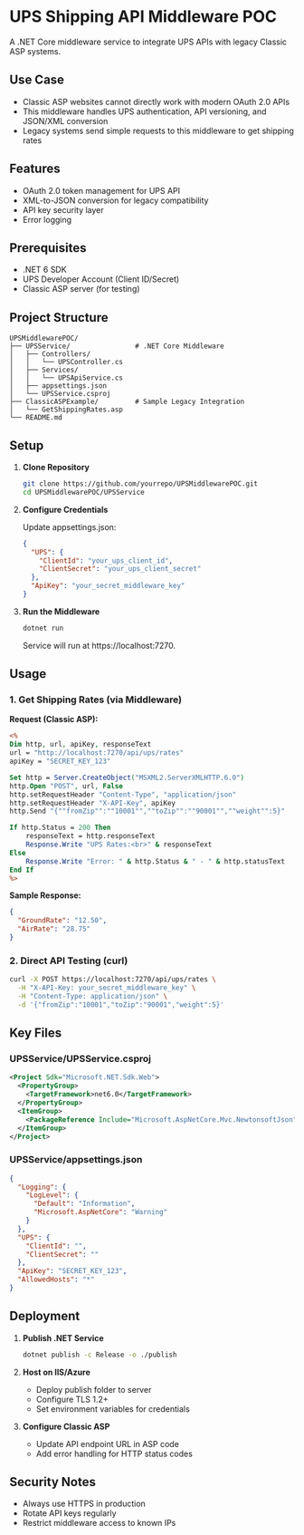 # UPS Shipping API Middleware POC

A .NET Core middleware service to integrate UPS APIs with legacy Classic ASP systems.

## Use Case
- Classic ASP websites cannot directly work with modern OAuth 2.0 APIs
- This middleware handles UPS authentication, API versioning, and JSON/XML conversion
- Legacy systems send simple requests to this middleware to get shipping rates

## Features
- OAuth 2.0 token management for UPS API
- XML-to-JSON conversion for legacy compatibility
- API key security layer
- Error logging

## Prerequisites
- .NET 6 SDK
- UPS Developer Account (Client ID/Secret)
- Classic ASP server (for testing)

## Project Structure
```
UPSMiddlewarePOC/
├── UPSService/                # .NET Core Middleware
│   ├── Controllers/
│   │   └── UPSController.cs
│   ├── Services/
│   │   └── UPSApiService.cs
│   ├── appsettings.json
│   └── UPSService.csproj
├── ClassicASPExample/         # Sample Legacy Integration
│   └── GetShippingRates.asp
└── README.md
```

## Setup

1. **Clone Repository**
   ```bash
   git clone https://github.com/yourrepo/UPSMiddlewarePOC.git
   cd UPSMiddlewarePOC/UPSService
   ```

2. **Configure Credentials**

   Update appsettings.json:

   ```json
   {
     "UPS": {
       "ClientId": "your_ups_client_id",
       "ClientSecret": "your_ups_client_secret"
     },
     "ApiKey": "your_secret_middleware_key"
   }
   ```

3. **Run the Middleware**

   ```bash
   dotnet run
   ```
   
   Service will run at https://localhost:7270.

## Usage

### 1. Get Shipping Rates (via Middleware)

**Request (Classic ASP):**

```asp
<% 
Dim http, url, apiKey, responseText
url = "http://localhost:7270/api/ups/rates"
apiKey = "SECRET_KEY_123"

Set http = Server.CreateObject("MSXML2.ServerXMLHTTP.6.0")
http.Open "POST", url, False
http.setRequestHeader "Content-Type", "application/json"
http.setRequestHeader "X-API-Key", apiKey
http.Send "{""fromZip"":""10001"",""toZip"":""90001"",""weight"":5}"

If http.Status = 200 Then
    responseText = http.responseText
    Response.Write "UPS Rates:<br>" & responseText
Else
    Response.Write "Error: " & http.Status & " - " & http.statusText
End If
%>
```

**Sample Response:**

```json
{
  "GroundRate": "12.50",
  "AirRate": "28.75"
}
```

### 2. Direct API Testing (curl)

```bash
curl -X POST https://localhost:7270/api/ups/rates \
  -H "X-API-Key: your_secret_middleware_key" \
  -H "Content-Type: application/json" \
  -d '{"fromZip":"10001","toZip":"90001","weight":5}'
```

## Key Files

### UPSService/UPSService.csproj
```xml
<Project Sdk="Microsoft.NET.Sdk.Web">
  <PropertyGroup>
    <TargetFramework>net6.0</TargetFramework>
  </PropertyGroup>
  <ItemGroup>
    <PackageReference Include="Microsoft.AspNetCore.Mvc.NewtonsoftJson" Version="6.0.0" />
  </ItemGroup>
</Project>
```

### UPSService/appsettings.json
```json
{
  "Logging": {
    "LogLevel": {
      "Default": "Information",
      "Microsoft.AspNetCore": "Warning"
    }
  },
  "UPS": {
    "ClientId": "",
    "ClientSecret": ""
  },
  "ApiKey": "SECRET_KEY_123",
  "AllowedHosts": "*"
}
```

## Deployment

1. **Publish .NET Service**
   ```bash
   dotnet publish -c Release -o ./publish
   ```

2. **Host on IIS/Azure**
   - Deploy publish folder to server
   - Configure TLS 1.2+
   - Set environment variables for credentials

3. **Configure Classic ASP**
   - Update API endpoint URL in ASP code
   - Add error handling for HTTP status codes

## Security Notes
- Always use HTTPS in production
- Rotate API keys regularly
- Restrict middleware access to known IPs
